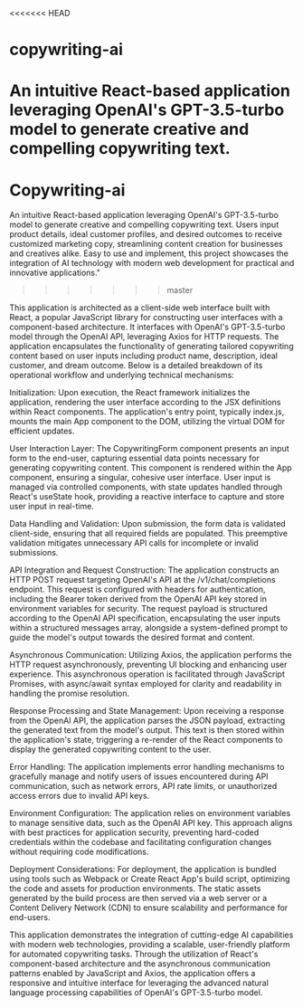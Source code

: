 <<<<<<< HEAD
# copywriting-ai
An intuitive React-based application leveraging OpenAI's GPT-3.5-turbo model to generate creative and compelling copywriting text.
=======
# Copywriting-ai

An intuitive React-based application leveraging OpenAI's GPT-3.5-turbo model to generate creative and compelling copywriting text. Users input product details, ideal customer profiles, and desired outcomes to receive customized marketing copy, streamlining content creation for businesses and creatives alike. Easy to use and implement, this project showcases the integration of AI technology with modern web development for practical and innovative applications."
>>>>>>> master

This application is architected as a client-side web interface built with React, a popular JavaScript library for constructing user interfaces with a component-based architecture. It interfaces with OpenAI's GPT-3.5-turbo model through the OpenAI API, leveraging Axios for HTTP requests. The application encapsulates the functionality of generating tailored copywriting content based on user inputs including product name, description, ideal customer, and dream outcome. Below is a detailed breakdown of its operational workflow and underlying technical mechanisms:

Initialization: Upon execution, the React framework initializes the application, rendering the user interface according to the JSX definitions within React components. The application's entry point, typically index.js, mounts the main App component to the DOM, utilizing the virtual DOM for efficient updates.

User Interaction Layer: The CopywritingForm component presents an input form to the end-user, capturing essential data points necessary for generating copywriting content. This component is rendered within the App component, ensuring a singular, cohesive user interface. User input is managed via controlled components, with state updates handled through React's useState hook, providing a reactive interface to capture and store user input in real-time.

Data Handling and Validation: Upon submission, the form data is validated client-side, ensuring that all required fields are populated. This preemptive validation mitigates unnecessary API calls for incomplete or invalid submissions.

API Integration and Request Construction: The application constructs an HTTP POST request targeting OpenAI's API at the /v1/chat/completions endpoint. This request is configured with headers for authentication, including the Bearer token derived from the OpenAI API key stored in environment variables for security. The request payload is structured according to the OpenAI API specification, encapsulating the user inputs within a structured messages array, alongside a system-defined prompt to guide the model's output towards the desired format and content.

Asynchronous Communication: Utilizing Axios, the application performs the HTTP request asynchronously, preventing UI blocking and enhancing user experience. This asynchronous operation is facilitated through JavaScript Promises, with async/await syntax employed for clarity and readability in handling the promise resolution.

Response Processing and State Management: Upon receiving a response from the OpenAI API, the application parses the JSON payload, extracting the generated text from the model's output. This text is then stored within the application's state, triggering a re-render of the React components to display the generated copywriting content to the user.

Error Handling: The application implements error handling mechanisms to gracefully manage and notify users of issues encountered during API communication, such as network errors, API rate limits, or unauthorized access errors due to invalid API keys.

Environment Configuration: The application relies on environment variables to manage sensitive data, such as the OpenAI API key. This approach aligns with best practices for application security, preventing hard-coded credentials within the codebase and facilitating configuration changes without requiring code modifications.

Deployment Considerations: For deployment, the application is bundled using tools such as Webpack or Create React App's build script, optimizing the code and assets for production environments. The static assets generated by the build process are then served via a web server or a Content Delivery Network (CDN) to ensure scalability and performance for end-users.

This application demonstrates the integration of cutting-edge AI capabilities with modern web technologies, providing a scalable, user-friendly platform for automated copywriting tasks. Through the utilization of React's component-based architecture and the asynchronous communication patterns enabled by JavaScript and Axios, the application offers a responsive and intuitive interface for leveraging the advanced natural language processing capabilities of OpenAI's GPT-3.5-turbo model.
